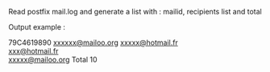 Read postfix mail.log and generate a list with : mailid, recipients list and total

Output example : 

79C4619890 
        xxxxxx@mailoo.org 
	xxxxx@hotmail.fr	
	xxx@hotmail.fr	
	xxxxx@mailoo.org
Total 10

